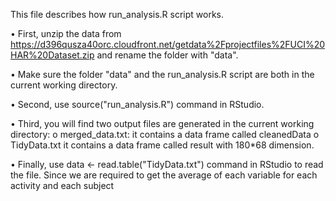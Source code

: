 This file describes how run_analysis.R script works.

•	First, unzip the data from https://d396qusza40orc.cloudfront.net/getdata%2Fprojectfiles%2FUCI%20HAR%20Dataset.zip and rename the folder with "data".

•	Make sure the folder "data" and the run_analysis.R script are both in the current working directory.

•	Second, use source("run_analysis.R") command in RStudio. 

•	Third, you will find two output files are generated in the current working directory: 
        o	merged_data.txt: it contains a data frame called cleanedData 
        o	TidyData.txt it contains a data frame called result with 180*68 dimension.
        
•	Finally, use data <- read.table("TidyData.txt") command in RStudio to read the file. Since we are required to get the average of each variable for each activity and each subject
